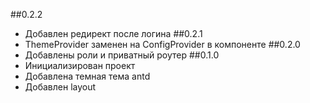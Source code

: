 ##0.2.2
- Добавлен редирект после логина
##0.2.1
- ThemeProvider заменен на ConfigProvider в компоненте <App>
##0.2.0
- Добавлены роли и приватный роутер
##0.1.0
- Инициализирован проект
- Добавлена темная тема antd
- Добавлен layout